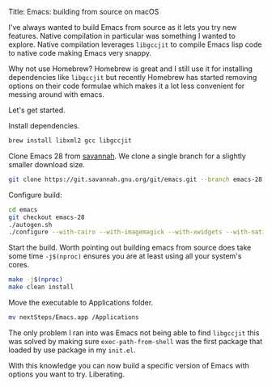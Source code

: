 Title: Emacs: building from source on macOS

I've always wanted to build Emacs from source as it lets you try new features. Native compilation in particular was something I wanted to explore. Native compilation leverages `libgccjit` to compile Emacs lisp code to native code making Emacs very snappy.

Why not use Homebrew? Homebrew is great and I still use it for installing dependencies like `libgccjit` but recently Homebrew has started removing options on their code formulae which makes it a lot less convenient for messing around with emacs.

Let's get started.

Install dependencies.

```bash
brew install libxml2 gcc libgccjit
```

Clone Emacs 28 from [savannah](https://savannah.gnu.org/git/?group=emacs).  We clone a single branch for a slightly smaller download size.

```bash
git clone https://git.savannah.gnu.org/git/emacs.git --branch emacs-28 --single-branch
```

Configure build:

```bash
cd emacs
git checkout emacs-28
./autogen.sh
./configure --with-cairo --with-imagemagick --with-xwidgets --with-native-compilation
```

Start the build. Worth pointing out building emacs from source does take some time `-j$(nproc)` ensures you are at least using all your system's cores.

```bash
make -j$(nproc)
make clean install
```

Move the executable to Applications folder.

```bash
mv nextSteps/Emacs.app /Applications
```

The only problem I ran into was Emacs not being able to find `libgccjit` this was solved by making sure `exec-path-from-shell` was the first package that loaded by use package in my `init.el`.

With this knowledge you can now build a specific version of Emacs with options you want to try. Liberating.

